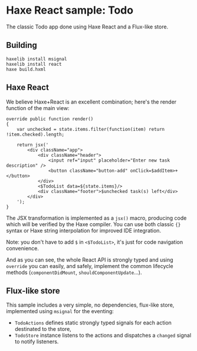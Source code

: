 # Haxe React sample: Todo

The classic Todo app done using Haxe React and a Flux-like store.

## Building

    haxelib install msignal
    haxelib install react
    haxe build.hxml

## Haxe React

We believe Haxe+React is an excellent combination; here's the render function of the main view:

	override public function render() 
	{
		var unchecked = state.items.filter(function(item) return !item.checked).length;
		
		return jsx('
			<div className="app">
				<div className="header">
					<input ref="input" placeholder="Enter new task description" />
					<button className="button-add" onClick=$addItem>+</button>
				</div>
				<$TodoList data=${state.items}/>
				<div className="footer">$unchecked task(s) left</div>
			</div>
		');
	}

The JSX transformation is implemented as a `jsx()` macro, producing code which will be verified 
by the Haxe compiler. You can use both classic `{}` syntax or Haxe string interpolation for improved
IDE integration. 

Note: you don't have to add `$` in `<$TodoList>`, it's just for code navigation convenience.

And as you can see, the whole React API is strongly typed and using `override` you can easily, 
and safely, implement the common lifecycle methods (`componentDidMount`, `shouldComponentUpdate`...).

## Flux-like store

This sample includes a very simple, no dependencies, flux-like store, implemented using `msignal` 
for the eventing:

- `TodoActions` defines static strongly typed signals for each action destinated to the store,
- `TodoStore` instance listens to the actions and dispatches a `changed` signal to notify listeners.
